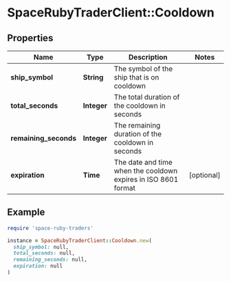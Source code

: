 # SpaceRubyTraderClient::Cooldown

## Properties

| Name | Type | Description | Notes |
| ---- | ---- | ----------- | ----- |
| **ship_symbol** | **String** | The symbol of the ship that is on cooldown |  |
| **total_seconds** | **Integer** | The total duration of the cooldown in seconds |  |
| **remaining_seconds** | **Integer** | The remaining duration of the cooldown in seconds |  |
| **expiration** | **Time** | The date and time when the cooldown expires in ISO 8601 format | [optional] |

## Example

```ruby
require 'space-ruby-traders'

instance = SpaceRubyTraderClient::Cooldown.new(
  ship_symbol: null,
  total_seconds: null,
  remaining_seconds: null,
  expiration: null
)
```

